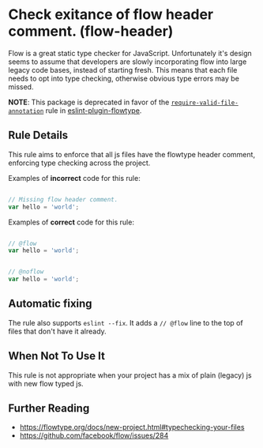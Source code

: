 # Check exitance of flow header comment. (flow-header)

Flow is a great static type checker for JavaScript. Unfortunately it's design
seems to assume that developers are slowly incorporating flow into large legacy
code bases, instead of starting fresh. This means that each file needs to opt
into type checking, otherwise obvious type errors may be missed.

**NOTE**: This package is deprecated in favor of the [`require-valid-file-annotation`](https://github.com/gajus/eslint-plugin-flowtype#require-valid-file-annotation) rule in [eslint-plugin-flowtype](https://github.com/gajus/eslint-plugin-flowtype).

## Rule Details

This rule aims to enforce that all js files have the flowtype header comment,
enforcing type checking across the project.

Examples of **incorrect** code for this rule:

```js

// Missing flow header comment.
var hello = 'world';

```

Examples of **correct** code for this rule:

```js

// @flow
var hello = 'world';

```

```js

// @noflow
var hello = 'world';

```

## Automatic fixing

The rule also supports `eslint --fix`. It adds a `// @flow` line to the top
of files that don't have it already.

## When Not To Use It

This rule is not appropriate when your project has a mix of plain (legacy) js with new flow typed js.

## Further Reading

- https://flowtype.org/docs/new-project.html#typechecking-your-files
- https://github.com/facebook/flow/issues/284
